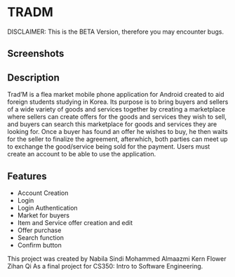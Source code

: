 # TRADM

DISCLAIMER: This is the BETA Version, therefore you may encounter bugs. 

## Screenshots

## Description

Trad’M is a flea market mobile phone application for Android created to aid foreign students studying in Korea. 
Its purpose is to bring buyers and sellers of a wide variety of goods and services together by creating a marketplace where sellers can create offers for the goods and services they wish to sell, and buyers can search this marketplace for goods and services they are looking for.
Once a buyer has found an offer he wishes to buy, he then waits for the seller to finalize the agreement, afterwhich, both parties can meet up to exchange the good/service being sold for the payment. 
Users must create an account to be able to use the application.

## Features
* Account Creation
* Login
* Login Authentication 
* Market for buyers
* Item and Service offer creation and edit
* Offer purchase
* Search function
* Confirm button



This project was created by 
Nabila Sindi 
Mohammed Almaazmi
Kern Flower
Zihan Qi
As a final project for CS350: Intro to Software Engineering.

